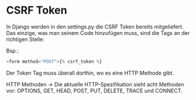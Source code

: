 # CSRF Token

In Django werden in den settings.py die CSRF Token bereits mitgeliefert. Das einzige, was man seinem Code hinzufügen muss, sind die Tags an der richtigen Stelle:

Bsp.:

```python
<form method="POST">{% csrf_token %}
```

Der Token Tag muss überall dorthin, wo es eine HTTP Methode gibt. 

HTTP Methoden &rarr; Die aktuelle HTTP-Spezifikation sieht acht Methoden vor: OPTIONS, GET, HEAD, POST, PUT, DELETE, TRACE und CONNECT.
